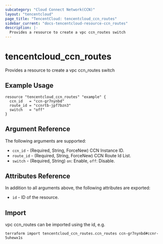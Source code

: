 ```yaml
---
subcategory: "Cloud Connect Network(CCN)"
layout: "tencentcloud"
page_title: "TencentCloud: tencentcloud_ccn_routes"
sidebar_current: "docs-tencentcloud-resource-ccn_routes"
description: |-
  Provides a resource to create a vpc ccn_routes switch
---
```


# tencentcloud_ccn_routes

Provides a resource to create a vpc ccn_routes switch

## Example Usage

```hcl
resource "tencentcloud_ccn_routes" "example" {
  ccn_id   = "ccn-gr7nynbd"
  route_id = "ccnrtb-jpf7bzn3"
  switch   = "off"
}
```

## Argument Reference

The following arguments are supported:

* `ccn_id` - (Required, String, ForceNew) CCN Instance ID.
* `route_id` - (Required, String, ForceNew) CCN Route Id List.
* `switch` - (Required, String) `on`: Enable, `off`: Disable.

## Attributes Reference

In addition to all arguments above, the following attributes are exported:

* `id` - ID of the resource.



## Import

vpc ccn_routes can be imported using the id, e.g.

```
terraform import tencentcloud_ccn_routes.ccn_routes ccn-gr7nynbd#ccnr-5uhewx1s
```

